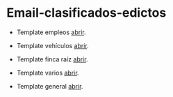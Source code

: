# Email-clasificados-edictos

* Template empleos [abrir](https://laopinion.github.io/email-clasificados-edictos/empleos.html).

* Template vehículos [abrir](https://laopinion.github.io/email-clasificados-edictos/vehiculos.html).

* Template finca raíz [abrir](https://laopinion.github.io/email-clasificados-edictos/finca-raiz.html).

* Template varios [abrir](https://laopinion.github.io/email-clasificados-edictos/varios.html).

* Template general [abrir](https://laopinion.github.io/email-clasificados-edictos/general.html).
